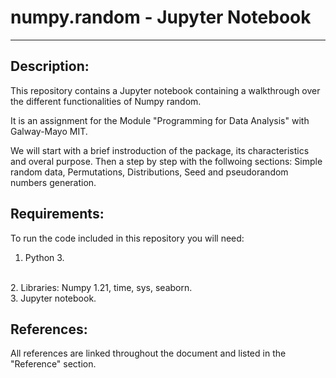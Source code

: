 # numpy.random - Jupyter Notebook
***

## Description:
This repository contains a Jupyter notebook containing a walkthrough over the different functionalities of Numpy random. 

It is an assignment for the Module "Programming for Data Analysis" with Galway-Mayo MIT.

We will start with a brief instroduction of the package, its characteristics and overal purpose. Then a step by step with the follwoing sections: Simple random data, Permutations, Distributions, Seed and pseudorandom numbers generation. 

## Requirements:

To run the code included in this repository you will need:
<br>
1. Python 3.
<br>
2. Libraries: Numpy 1.21, time, sys, seaborn.
<br>
3. Jupyter notebook.

## References:
All references are linked throughout the document and listed in the "Reference" section.

